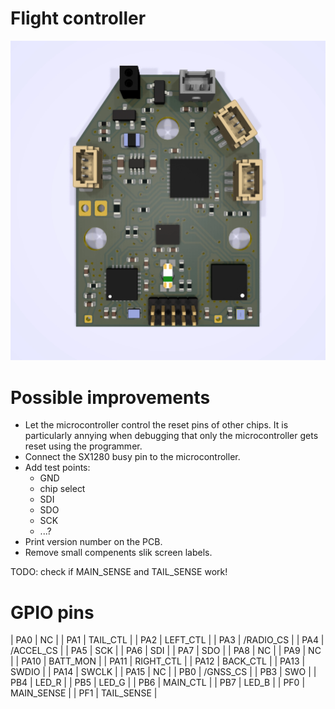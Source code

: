 # Flight controller

![rendering](pictures/pcb.webp)

# Possible improvements

- Let the microcontroller control the reset pins of other chips. It is
  particularly annying when debugging that only the microcontroller gets reset
  using the programmer.
- Connect the SX1280 busy pin to the microcontroller.
- Add test points:
  - GND
  - chip select
  - SDI
  - SDO
  - SCK
  - ...?
- Print version number on the PCB.
- Remove small compenents slik screen labels.

TODO: check if MAIN_SENSE and TAIL_SENSE work!

# GPIO pins

| PA0  | NC         |
| PA1  | TAIL_CTL   |
| PA2  | LEFT_CTL   |
| PA3  | /RADIO_CS  |
| PA4  | /ACCEL_CS  |
| PA5  | SCK        |
| PA6  | SDI        |
| PA7  | SDO        |
| PA8  | NC         |
| PA9  | NC         |
| PA10 | BATT_MON   |
| PA11 | RIGHT_CTL  |
| PA12 | BACK_CTL   |
| PA13 | SWDIO      |
| PA14 | SWCLK      |
| PA15 | NC         |
| PB0  | /GNSS_CS   |
| PB3  | SWO        |
| PB4  | LED_R      |
| PB5  | LED_G      |
| PB6  | MAIN_CTL   |
| PB7  | LED_B      |
| PF0  | MAIN_SENSE |
| PF1  | TAIL_SENSE |
